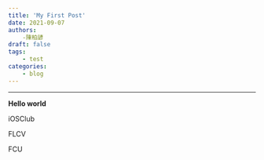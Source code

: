 ```yaml
---
title: 'My First Post'
date: 2021-09-07
authors: 
    -陳柏諺
draft: false
tags: 
    - test
categories: 
    - blog
---
```


***
**Hello world**

iOSClub

FLCV


FCU

